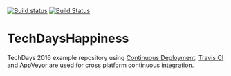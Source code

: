 [![Build status](https://ci.appveyor.com/api/projects/status/96klba6w6vq30go2?svg=true)](https://ci.appveyor.com/project/bas/techdayshappiness) [![Build Status](https://travis-ci.org/bas/TechDaysHappiness.svg?branch=master)](https://travis-ci.org/bas/TechDaysHappiness)
# TechDaysHappiness
TechDays 2016 example repository using [Continuous Deployment](https://github.com/projectkudu/kudu/wiki/Continuous-deployment). [Travis CI](https://travis-ci.org) and [AppVeyor](https://www.appveyor.com/) are used for cross platform continuous integration.

